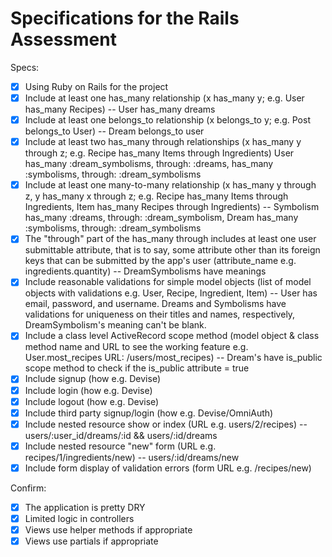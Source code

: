 # Specifications for the Rails Assessment

Specs:
- [x] Using Ruby on Rails for the project
- [x] Include at least one has_many relationship (x has_many y; e.g. User has_many Recipes) -- User has_many dreams
- [x] Include at least one belongs_to relationship (x belongs_to y; e.g. Post belongs_to User) -- Dream belongs_to user 
- [x] Include at least two has_many through relationships (x has_many y through z; e.g. Recipe has_many Items through Ingredients) User has_many :dream_symbolisms, through: :dreams, has_many :symbolisms, through: :dream_symbolisms
- [x] Include at least one many-to-many relationship (x has_many y through z, y has_many x through z; e.g. Recipe has_many Items through Ingredients, Item has_many Recipes through Ingredients) -- Symbolism has_many :dreams, through: :dream_symbolism, Dream has_many :symbolisms, through: :dream_symbolisms
- [x] The "through" part of the has_many through includes at least one user submittable attribute, that is to say, some attribute other than its foreign keys that can be submitted by the app's user (attribute_name e.g. ingredients.quantity) -- DreamSymbolisms have meanings
- [x] Include reasonable validations for simple model objects (list of model objects with validations e.g. User, Recipe, Ingredient, Item) -- User has email, password, and username. Dreams and Symbolisms have validations for uniqueness on their titles and names, respectively, DreamSymbolism's meaning can't be blank.
- [x] Include a class level ActiveRecord scope method (model object & class method name and URL to see the working feature e.g. User.most_recipes URL: /users/most_recipes) -- Dream's have is_public scope method to check if the is_public attribute = true
- [x] Include signup (how e.g. Devise)
- [x] Include login (how e.g. Devise)
- [x] Include logout (how e.g. Devise)
- [x] Include third party signup/login (how e.g. Devise/OmniAuth)
- [x] Include nested resource show or index (URL e.g. users/2/recipes) -- users/:user_id/dreams/:id && users/:id/dreams
- [x] Include nested resource "new" form (URL e.g. recipes/1/ingredients/new) -- users/:id/dreams/new
- [x] Include form display of validation errors (form URL e.g. /recipes/new)

Confirm:
- [x] The application is pretty DRY
- [x] Limited logic in controllers
- [x] Views use helper methods if appropriate
- [x] Views use partials if appropriate
